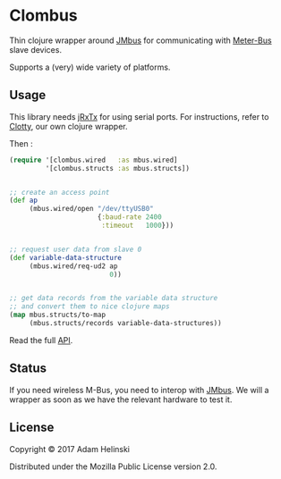 # Clombus

Thin clojure wrapper around [JMbus](https://www.openmuc.org/m-bus/) for
communicating with [Meter-Bus](https://en.wikipedia.org/wiki/Meter-Bus) slave
devices.

Supports a (very) wide variety of platforms.


## Usage

This library needs [jRxTx](https://github.com/openmuc/jrxtx) for using serial
ports. For instructions, refer to [Clotty](https://github.com/dvlopt/clotty), our
own clojure wrapper.

Then :

```clj
(require '[clombus.wired   :as mbus.wired]
         '[clombus.structs :as mbus.structs])


;; create an access point
(def ap
     (mbus.wired/open "/dev/ttyUSB0"
                      {:baud-rate 2400
                       :timeout   1000}))


;; request user data from slave 0
(def variable-data-structure
     (mbus.wired/req-ud2 ap
                         0))


;; get data records from the variable data structure
;; and convert them to nice clojure maps
(map mbus.structs/to-map
     (mbus.structs/records variable-data-structures))
```

Read the full [API](https://dvlopt.github.io/doc/clombus/index.html).

## Status

If you need wireless M-Bus, you need to interop with
[JMbus](https://www.openmuc.org/m-bus/). We will a wrapper as soon as we have
the relevant hardware to test it.

## License

Copyright © 2017 Adam Helinski

Distributed under the Mozilla Public License version 2.0.
